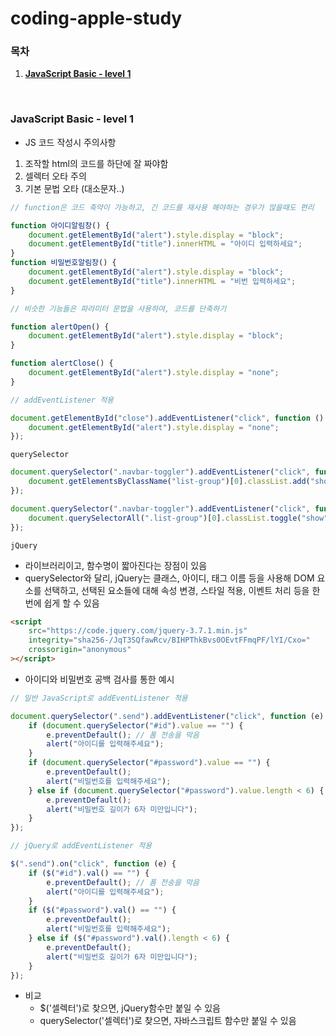 # coding-apple-study

### 목차

1. [**JavaScript Basic - level 1**](#1)

<br />

<div id="1"></div>

### JavaScript Basic - level 1

- JS 코드 작성시 주의사항

1.  조작할 html의 코드를 하단에 잘 짜야함
2.  셀렉터 오타 주의
3.  기본 문법 오타 (대소문자..)

```javascript
// function은 코드 축약이 가능하고, 긴 코드를 재사용 해야하는 경우가 많을때도 편리

function 아이디알림창() {
	document.getElementById("alert").style.display = "block";
	document.getElementById("title").innerHTML = "아이디 입력하세요";
}
function 비밀번호알림창() {
	document.getElementById("alert").style.display = "block";
	document.getElementById("title").innerHTML = "비번 입력하세요";
}

// 비슷한 기능들은 파라미터 문법을 사용하여, 코드를 단축하기

function alertOpen() {
	document.getElementById("alert").style.display = "block";
}

function alertClose() {
	document.getElementById("alert").style.display = "none";
}

// addEventListener 적용

document.getElementById("close").addEventListener("click", function () {
	document.getElementById("alert").style.display = "none";
});
```

`querySelector`

```javascript
document.querySelector(".navbar-toggler").addEventListener("click", function () {
	document.getElementsByClassName("list-group")[0].classList.add("show"); // show라는 클래스명 추가
});

document.querySelector(".navbar-toggler").addEventListener("click", function () {
	document.querySelectorAll(".list-group")[0].classList.toggle("show"); // show라는 클래스가 있으면 제거, 없으면 추가
});
```

`jQuery`

- 라이브러리이고, 함수명이 짧아진다는 장점이 있음
- querySelector와 달리, jQuery는 클래스, 아이디, 태그 이름 등을 사용해 DOM 요소를 선택하고, 선택된 요소들에 대해 속성 변경, 스타일 적용, 이벤트 처리 등을 한 번에 쉽게 할 수 있음

```html
<script
	src="https://code.jquery.com/jquery-3.7.1.min.js"
	integrity="sha256-/JqT3SQfawRcv/BIHPThkBvs0OEvtFFmqPF/lYI/Cxo="
	crossorigin="anonymous"
></script>
```

- 아이디와 비밀번호 공백 검사를 통한 예시

```javascript
// 일반 JavaScript로 addEventListener 적용

document.querySelector(".send").addEventListener("click", function (e) {
	if (document.querySelector("#id").value == "") {
		e.preventDefault(); // 폼 전송을 막음
		alert("아이디를 입력해주세요");
	}
	if (document.querySelector("#password").value == "") {
		e.preventDefault();
		alert("비밀번호를 입력해주세요");
	} else if (document.querySelector("#password").value.length < 6) {
		e.preventDefault();
		alert("비밀번호 길이가 6자 미만입니다");
	}
});

// jQuery로 addEventListener 적용

$(".send").on("click", function (e) {
	if ($("#id").val() == "") {
		e.preventDefault(); // 폼 전송을 막음
		alert("아이디를 입력해주세요");
	}
	if ($("#password").val() == "") {
		e.preventDefault();
		alert("비밀번호를 입력해주세요");
	} else if ($("#password").val().length < 6) {
		e.preventDefault();
		alert("비밀번호 길이가 6자 미만입니다");
	}
});
```

- 비교
  - $('셀렉터')로 찾으면, jQuery함수만 붙일 수 있음
  - querySelector('셀렉터')로 찾으면, 자바스크립트 함수만 붙일 수 있음
